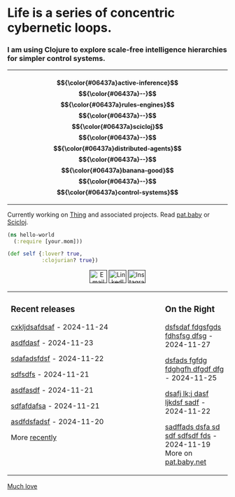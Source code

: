 # Life is a series of concentric cybernetic loops.

### I am using Clojure to explore scale-free intelligence hierarchies for simpler control systems.
---
#### $${\color{#06437a}active-inference}$$ $${\color{#06437a}--}$$    $${\color{#06437a}rules-engines}$$ $${\color{#06437a}--}$$     $${\color{#06437a}scicloj}$$ $${\color{#06437a}--}$$    $${\color{#06437a}distributed-agents}$$ $${\color{#06437a}--}$$   $${\color{#06437a}banana-good}$$  $${\color{#06437a}--}$$    $${\color{#06437a}control-systems}$$
---
Currently working on [Thing](https://website.io/) and associated projects. Read [pat.baby](https://pat.baby/) or <a href="https://github.com/scicloj">Scicloj</a>.
```clj
(ns hello-world
  (:require [your.mom]))

(def self {:lover? true,
           :clojurian? true})

```
<p align="center">
<a href=""><img src="https://github.com/simple-icons/simple-icons/blob/develop/icons/gmail.svg" alt="Email" height="30" width="40" /></a>
<a href="" target="_blank"><img src="https://raw.githubusercontent.com/rahuldkjain/github-profile-readme-generator/master/src/images/icons/Social/linked-in-alt.svg" alt="LinkedIn" height="30" width="40" /></a>
<a href="" target="_blank"><img src="https://raw.githubusercontent.com/rahuldkjain/github-profile-readme-generator/master/src/images/icons/Social/instagram.svg" alt="Instagram" height="30" width="40" /></a>
</p>
<table align="center">
  <tr>
  <td valign="top" width="70%">
    
### Recent releases

[cxkljdsafdsaf](https://github.com/patbrown/) - 2024-11-24

[asdfdasf](https://github.com/patbrown) - 2024-11-23

[sdafadsfdsf](https://github.com/patbrown) - 2024-11-22

[sdfsdfs](https://github.com/patbrown) - 2024-11-21

[asdfasdf](https://github.com/patbrown) - 2024-11-21

[sdfafdafsa](https://github.com/patbrown) - 2024-11-21

[asdfdsfadsf](https://github.com/patbrown) - 2024-11-20

More [recently](https://github.com/patbrown)
</td>
<td valign="top" width="40%">

### On the Right

[dsfsdaf fdgsfgds fdhsfsg dfsg](https://pat.baby) - 2024-11-27

[dsfads fgfdg fdghgfh dfgdf dfg](https://pat.baby) - 2024-11-25

[dsafj  lk;j dasf ljkdsf sadf](https://pat.baby) - 2024-11-22

[sadffads dsfa sd sdf sdfsdf fds](https://pat.baby) - 2024-11-19
More on [pat.baby.net](https://pat.baby/)
</td>
</tr>
</table>



<a href="https://pat.baby/">Much love</a>

